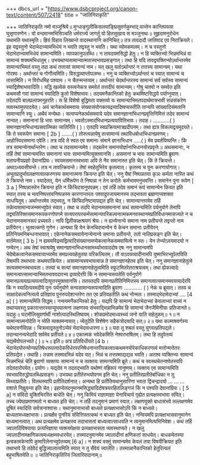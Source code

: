 +++
dbcs_url = "https://www.dsbcproject.org/canon-text/content/507/2418"
title = "जातिनिराकृति"

+++
जातिनिराकृति
नमो मञ्जुश्रिये॥
मुग्धाङ्गुलीकिसलयाङ्घ्रिसुवर्णकुम्भाद्
वान्तेन कान्तिपयसा घुसृणारुणेन।
यो वन्दमानमभिसिञ्चति धर्मराज्ये
जागर्तु यो हितसुखाय स मञ्जुनाथः॥
सुहृदामनुरोधेन यथामति यथास्मृति।
ह्रियं विहाय लिख्यन्ते वादस्थानानि कानिचित्॥
तत्र तावदादौ जातिवाद एव निराक्रियते। इह यद्वस्तुनो भेदाभेदाभ्यामभिधेयं न भवति तद्वस्तु न भवति। यथा व्योमकमलम्। न च वस्तुनो भेदाभेदाभ्यामभिधेयं सामान्यमिति। व्यापकानुपलब्धिः। न तावदयमसिद्धो हेतुः। न हि व्यक्तिभ्यो भिन्नमभिन्नं वा सामान्यं शक्यमभिधातुम्। उभयथाप्यसामान्यात्मतास्वभावप्रसङ्गात्। तथा हि यदि तावद्व्यक्तिभ्योऽर्थान्तरमेव सामान्याभिमतं वस्तु तदा कथं तत्तासां सामान्यं नाम। यत् खलु यतोऽर्थान्तरं न तत्तस्य सामान्यम्। यथा गोरश्वः। अर्थान्तरं च गोर्गोत्वमिति। विरुद्धव्याप्तोपलम्भः। ननु च व्यक्तिभ्योऽर्थान्तरं च स्यात् सामान्यं च तासामिति। न विरोधमिह पश्यामः। न चैतन्मन्तव्यम्। अर्थान्तरं चेदर्थान्तरस्य सामान्यं सर्वं सर्वस्य सामान्यं स्याद्विशेषाभावादिति। यद्धि खल्वेकं वस्त्वनेकत्र समवेतं तत्तदीयं सामान्यम्। गोषु चाश्वो न समवेत इति कथमसौ गवां सामान्यं स्यादिति कुतो विशेषाभावः। तदयमनैकान्तिको हेतुः कथमिष्टसिद्धये पर्याप्नुयात्। तदेतदपि बालप्रलापमनुहरति। स हि विशेषो बुद्धिमता वक्तव्यो यः सामान्याभिमतपदार्थमात्रभावी सन्नसंकरेण व्यवस्थामुपपादयेत्। अयं चानेकार्थसमवायः संख्यासंयोगकायद्रव्यादिष्वप्यस्तीति तान्यपि सांख्यादिसंमतानि सामान्यानि स्युः। अथैवं मन्येथाः। सत्यप्यनेकार्थसमवाये यदेव समानज्ञानाभिधानप्रवृत्तिनिमित्तं तदेव सामान्यं नान्यत्। समानानां हि भावः सामान्यम्। भवतोऽस्मादभिधानप्रत्ययावितिभावः। तदाह। ...........( ) समानज्ञानाभिधानप्रसवात्मिका जातिरिति ( )। एतदपि स्वप्रक्रियामात्रप्रदीपनम्। तथा ह्यत्र विकल्पद्वयमुदयते। किं ते स्वरूपेण समानाः [ 2b ] .......( ) तोरुत्पन्नायेषु तत्सामान्यं तथाविधबोधाभिधानप्रवणम्। आहोस्विदसमाना एवेति। तत्र यदि ते स्वत एव समानाः संमाने ज्ञानाभिधान .....( ) मेव प्रवर्तयिष्यन्ति। किं तत्र सामान्येनार्थान्तरेण। तथा च तदसामान्यमेव। तद्बलेन समानयोर्ज्ञानाभिधानयोरप्रवृत्तेः॥ अथसमानाः, न तर्हि तेषां सामान्यमस्ति समानानां भावः सामान्यमित्युक्तवानसि। असमानां च भावः सामान्यमिति ब्रुवाणः श्लाघनीयप्रज्ञो देवानांप्रियः। स्वयमसमानस्वभावा अपि ते नैव समानास्त इति चेत्। किं ते क्रियन्ते। अथाऽध्यवसीयन्ते। तत्र न तावत्क्रियन्ते। तेषां स्वहेतुभिरेव कृतत्वात्। कृतस्य च पुनः करणायोगात्। अभूतप्रादुर्भावलक्षणत्वात्करणस्य समानात्मना क्रियन्त इति चेत्। ननु यैषां निष्पन्नतया कृञः कर्मता नास्ति कथं ते क्रियन्ते नाम। स्यादेतत्, येन धर्मिरूपेण ते निष्पन्ना न तेन करोतेः कर्मभावमनुभवन्ति। समानेन पुना रूपेण [ 3 a ] निष्पन्नास्तेन क्रियन्त इति न किंचिदत्रानुपपन्नम्। एवं तर्हि तदेव समानं रूपं सामान्येन कियत इति स्यात् तस्य च भावनिष्पत्तावनिष्पन्नस्य कारणान्तरतः पश्वादुपजायमानस्य तद्भावता ब्रह्मणाप्यशक्ता साधयितुम्। अर्थान्तरमेव तद्भवतु, न किंचिदनिष्टमापद्यत इति चेत्। सामान्यान्तरमेव तर्हि तन्नेत्यसामान्यजन्ममभ्युपेतं स्यात्। तथा च तदपि भेदानामसमानानां कथं सामान्यमिति पर्यनुयोगे तेनापि तद्व्यतिरिक्तसमानरूपकरणोपगमे सत्यपरापरकर्मसामान्यपरिकल्पनात्मकमनवस्थानमप्रतिविधानमासज्यते न च भेदानामसमानरूपं प्रच्यवते। नापि द्वितीयपक्षश्रयणं श्रेयः। न ह्यन्येनान्ये समाना नाम प्रतीयन्ते तद्वन्तो नाम प्रतीयेरन्। भूतवत्कण्ठे गुणेन। अन्यथा हि येन केनचिदप्यन्येन ये केचन समानाः प्रतीयेरन् प्रतिनियमनिबन्धनाभावात्। एकेनानेकसमवायेनान्येनान्ये समानाः प्रतीयन्ते, ततो नातिप्रसङ्ग इति चेत्। वार्तमेतत् [ 3 b ] न ह्यवयविद्रव्यद्वित्वादिसंख्यानामप्येकत्वानेकसमवायित्वे न स्तः। येन तेभ्योऽवयवादयो न गम्येरन्। अथ तेषां स्वाश्रयेषु समानज्ञानाभिधानसामर्थ्याभावाददोष एषः ननु सामान्यमपि भेदेष्वेकत्वानेकसमवायाभ्यामेव समप्रत्ययहेतुतया परिकल्पितम्। तौ वाऽवयव्यादीनामपि युष्माभिरभ्युपेताविति तेषामपि तथाभावः कथमपाकियेत। असामान्यस्वभावत्वान्न ते समानज्ञानहेतव इति चेत्। ननु समानज्ञानाहेतुत्वे सत्यसमानस्वभावता। तस्यां च सत्यां समानज्ञानाहेतुत्वमिति स्फुटमितरेतराश्रयत्वम्। तथा ह्येकत्वादेः समानत्वात्सामान्याभिमतभाववदारभ्य द्रव्यादेरपि किं न सामान्यरूपतेति पर्यनुयोगे समानप्रत्ययाप्रत्ययत्वादित्युत्तरमुक्तवानसि। ततस्तदपि समानप्रतीतिनिमित्तस्य समानत्वात्समानमवयव्यादेरपि किं न स्यादित्यस्मदीये पुनः पर्यनुयोगे सन्यसामान्यरूपत्वादिति ब्रुवाणः ............ ( ) नेकं च ब्रूयात्। तस्य च साक्षादेकत्वनित्यत्वे प्रतिज्ञाय पुनरुपदेशान्तरेण तत एव प्रतिवहतीति कथं नोन्मतः। तस्माद्भेदामेदाभ्यां .... [4 a] ( ) सामान्यमिति सिद्धम्। नन्वयमनैकान्तिको हेतुः। यद्यपि हि सामान्यं भेदाभेदाभ्यां केवलाभ्यां वाच्यं न तथाप्यवस्तु प्रकारान्तरस्याप्युभयात्मना लक्षणस्य संभवाद्भिन्नाभिन्नमेव हि सामान्यं जैनजैमिनीयाः प्रतिजानते॥ यदाहुः॥
घटमौलिसुवर्णार्थी नाशोत्पादस्थितिष्वयम्।
शोकप्रमोदमाध्यस्थ्यं जनो याति सहेतुकम्॥ १॥
न सामान्यात्मनोदेति न व्येति व्यक्तमन्वयात्।
व्येतुदेति विशेषेण सहैकत्रोदयादि सत्॥ २॥
यथा कल्माषवर्णस्य यथेष्टवर्णविग्रहः।
चित्रत्वाद्वस्तुनोऽप्येवं भेदाभेदावधारणा॥ ३॥
यदा तु शबलं वस्तु युगवत्प्रतिपद्यते।
तदान्यानन्यभेदादि सर्वमेव प्रतीयते॥ ४॥
एकात्मकं भवेदेकमिति नेश्वरभाषितम्।
तथा हि तदुपेतव्यं यद्यथैवोपलभ्यते ( )॥ ५॥ इति॥
अत्र प्रतिविधीयते [4 b। भेदाभेदयोरन्योन्यप्रतिषेधरूपत्वादेकविधेरपरनिषेधनान्तरीयकत्वात्कथमनयोरेकाधिकरणत्वं मत्तोन्मत्तेतरः प्रतिपद्येत। तथाहि। तन्नाम तस्मादभिन्नं यदेव यत्। भिन्नं च तत्तस्माद्यद्यन्न भवति। अतश्व व्यक्तिभ्यः सामान्यं भिन्नमभिन्नं चेति ब्रुवाणो व्यक्तयः सामान्यं न च व्यक्तयः सामान्यमिति ब्रूते। कथं च स्वस्थचेतनश्वेतस्यपि तदेतदारोपयेत्। प्रयोगः। यद्यदेवं न तदतद्भवति यथोष्णं वह्रिरूपं नानुष्णम्। व्यक्तय एव सामान्यमिति स्वभावविरुद्धोपलब्धिप्रसङ्गः। उभयथा प्रतीतेरुभयोपगम इति चेत्। ननु प्रतीतिरप्रतीतेर्बाधिका न तु मिथ्याप्रतीतेः। वितथस्यापि प्रतीतिदर्शनात्। अन्यथा हि प्रतीतियथानुसारिणा भवता द्विचन्द्रादयो ... ... ... वशात्ते निह्नूयन्स इति चेत्। इहाप्येतदनुमानमसिद्ध्यादिदोषत्रयरहितलिङ्गजं किं न पश्यति देवानांप्रियः। [ 5 a] न संविदो युक्तिभिरस्ति बाधेति चेत्। ननु किमियं राज्ञामाज्ञा येनाविचार्य गृह्येत प्रत्यक्षस्वभावा संवित्। तच्च ज्येष्ठप्रमाणमतो न बाध्यत इति चेत्। न तर्हि तदनुमानं प्रमाणं स्यात्। लक्षणयुक्ते बाधासंभवे तल्लक्षणमेव दूषितं स्यादिति सर्वत्रानाश्वासः। यथानुमानाभासो बाध्यते प्रत्यक्षाभासोऽपि किं न बाध्यते। बाध्यतामध्यक्षाभासः। प्रत्यक्षैव पुनरियं संवित्तिस्तत्कथं न बाध्यत इति चेत्। नन्वियमपि प्रत्यक्षाभासवानुमानेन बाध्यमानत्वात्। अथ प्रत्यक्षमेव प्रत्यक्षस्य तदाभासतां बाध्यत्वात्साधयति न त्वनुमानमित्यभिनिवेशः। कथं तर्हि ज्वालादिविषयायाः प्रत्यभिज्ञाया व्यक्त्यपेक्षया प्रत्यक्षाभासता व्यवस्थाप्यते। न खलु ज्वालादीनामक्षणिकत्वमध्यक्षमवधारयेत्। तस्मादनुमानमेव ज्वालादीनां क्षणिकतां साधयेत्। बाधकमेतस्या इत्यकामकेनापि कुमारिलेनाभ्युपेतव्यम् [6 a]। न शक्यं वक्तुं सामान्यमेव केवलं तया विषयीक्रियत इति तथाभावे हि तदेवेदं बुद्धिज्वालात्वमिति स्यात् न तु सैवेयं ज्वालेति। तस्मान्नानैकान्तिको हेतुरित्यलं बहुभाषितयेति॥   ॥ जातिनिराकृतिरियं जितारिपादानाम्॥
